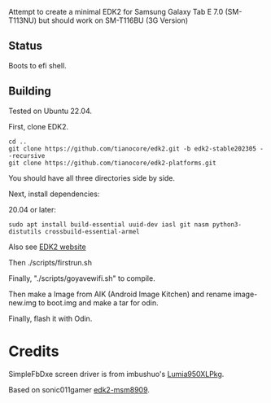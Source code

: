 Attempt to create a minimal EDK2 for Samsung Galaxy Tab E 7.0 (SM-T113NU) but should work on SM-T116BU (3G Version)

## Status
Boots to efi shell.

## Building
Tested on Ubuntu 22.04.

First, clone EDK2.

```
cd ..
git clone https://github.com/tianocore/edk2.git -b edk2-stable202305 --recursive
git clone https://github.com/tianocore/edk2-platforms.git
```

You should have all three directories side by side.

Next, install dependencies:

20.04 or later:

```
sudo apt install build-essential uuid-dev iasl git nasm python3-distutils crossbuild-essential-armel
```

Also see [EDK2 website](https://github.com/tianocore/tianocore.github.io/wiki/Using-EDK-II-with-Native-GCC#Install_required_software_from_apt)

Then ./scripts/firstrun.sh

Finally, "./scripts/goyavewifi.sh" to compile.

Then make a Image from AIK (Android Image Kitchen) and rename image-new.img to boot.img and make a tar for odin.

Finally, flash it with Odin.

# Credits

SimpleFbDxe screen driver is from imbushuo's [Lumia950XLPkg](https://github.com/WOA-Project/Lumia950XLPkg).

Based on sonic011gamer [edk2-msm8909](https://github.com/sonic011gamer/edk2-msm8909).
